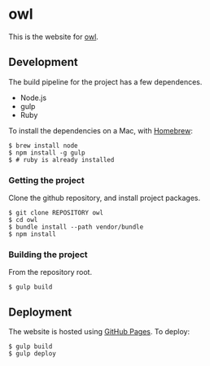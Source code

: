 # owl

This is the website for [owl](http://example.com).

## Development

The build pipeline for the project has a few dependences.

- Node.js
- gulp
- Ruby

To install the dependencies on a Mac, with [Homebrew](http://brew.sh):

```
$ brew install node
$ npm install -g gulp
$ # ruby is already installed
```

### Getting the project

Clone the github repository, and install project packages.

```
$ git clone REPOSITORY owl
$ cd owl
$ bundle install --path vendor/bundle
$ npm install
```

### Building the project

From the repository root.

```
$ gulp build
```

## Deployment

The website is hosted using [GitHub Pages](https://pages.github.com).
To deploy:

```
$ gulp build
$ gulp deploy
```

